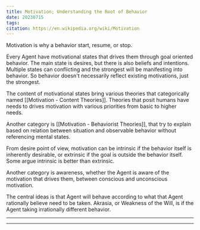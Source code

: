 ```yaml
---
title: Motivation; Understanding the Root of Behavior
date: 20230715
tags: 
citation: https://en.wikipedia.org/wiki/Motivation
---
```


Motivation is why a behavior start, resume, or stop. 

Every Agent have motivational states that drives them through goal oriented behavior. The main state is desires, but there is also beliefs and intentions. Multiple states can conflicting and the strongest will be manifesting into behavior. So behavior doesn't necessarily reflect existing motivations, just the strongest.

The content of motivational states bring various theories that categorically named [[Motivation - Content Theories]]. Theories that posit humans have needs to drives motivation with various priorities from basic to higher needs.

Another category is [[Motivation - Behaviorist Theories]], that try to explain based on relation between situation and observable behavior without referencing mental states.

From desire point of view, motivation can be intrinsic if the behavior itself is inherently desirable, or extrinsic if the goal is outside the behavior itself. Some argue intrinsic is better than extrinsic. 

Another category is awareness, whether the Agent is aware of the motivation that drives them, between conscious and unconscious motivation.

The central ideas is that Agent will behave according to what that Agent rationally believe need to be taken. Akrasia, or Weakness of the Will, is if the Agent taking irrationally different behavior.

----

----
